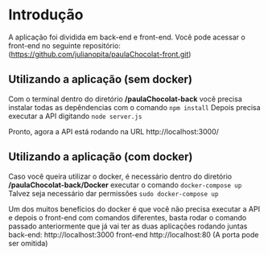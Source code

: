 # Introdução
A aplicação foi dividida em back-end e front-end. Você pode acessar o front-end
no seguinte repositório: (https://github.com/julianopita/paulaChocolat-front.git)

## Utilizando a aplicação (sem docker)
Com o terminal dentro do diretório **/paulaChocolat-back** você precisa instalar
todas as depêndencias com o comando ```npm install```
Depois precisa executar a API digitando ```node server.js```

Pronto, agora a API está rodando na URL http://localhost:3000/

## Utilizando a aplicação (com docker)
Caso você queira utilizar o docker, é necessário dentro do diretório
**/paulaChocolat-back/Docker** executar o comando ```docker-compose up```
Talvez seja necessário dar permissões ```sudo docker-compose up```

Um dos muitos benefícios do docker é que você não precisa executar a API
e depois o front-end com comandos diferentes, basta rodar o comando passado anteriormente que já vai 
ter as duas aplicações rodando juntas
back-end: http://localhost:3000
front-end http://localhost:80 (A porta pode ser omitida)

